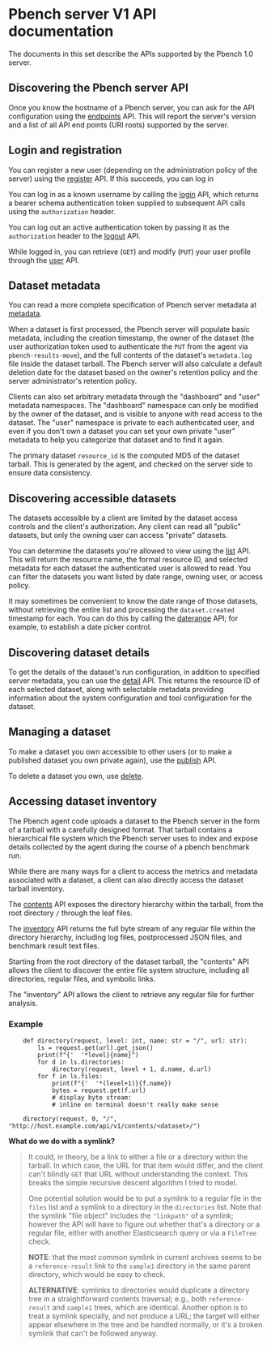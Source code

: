 # Pbench server V1 API documentation

The documents in this set describe the APIs supported by the Pbench 1.0 server.

## Discovering the Pbench server API

Once you know the hostname of a Pbench server, you can ask for the API configuration using the [endpoints](endpoints.md) API. This will report the server's version and a list of all API end points (URI roots) supported by the server.

## Login and registration

You can register a new user (depending on the administration policy of the server) using the [register](register.md) API. If this succeeds, you can log in

You can log in as a known username by calling the [login](login.md) API, which returns a bearer schema authentication token supplied to subsequent API calls using the `authorization` header.

You can log out an active authentication token by passing it as the `authorization` header to the [logout](logout.md) API.

While logged in, you can retrieve (`GET`) and modify (`PUT`) your user profile through the [user](user.md) API.

## Dataset metadata

You can read a more complete specification of Pbench server metadata at [metadata](../metadata.md).

When a dataset is first processed, the Pbench server will populate basic metadata, including the creation timestamp, the owner of the dataset (the user authorization token used to authenticate the `PUT` from the agent via `pbench-results-move`), and the full contents of the dataset's `metadata.log` file inside the dataset tarball. The Pbench server will also calculate a default deletion date for the dataset based on the owner's retention policy and the server administrator's retention policy.

Clients can also set arbitrary metadata through the "dashboard" and "user" metadata namespaces. The "dashboard" namespace can only be modified by the owner of the dataset, and is visible to anyone with read access to the dataset. The "user" namespace is private to each authenticated user, and even if you don't own a dataset you can set your own private "user" metadata to help you categorize that dataset and to find it again.

The primary dataset `resource_id` is the computed MD5 of the dataset tarball. This is generated by the agent, and checked on the server side to ensure data consistency.

## Discovering accessible datasets

The datasets accessible by a client are limited by the dataset access controls and the client's authorization. Any client can read all "public" datasets, but only the owning user can access "private" datasets.

You can determine the datasets you're allowed to view using the [list](list.md) API. This will return the resource name, the formal resource ID, and selected metadata for each dataset the authenticated user is allowed to read. You can filter the datasets you want listed by date range, owning user, or access policy.

It may sometimes be convenient to know the date range of those datasets, without retrieving the entire list and processing the `dataset.created` timestamp for each. You can do this by calling the [daterange](daterange.md) API; for example, to establish a date picker control.

## Discovering dataset details

To get the details of the dataset's run configuration, in addition to specified server metadata, you can use the [detail](detail.md) API. This returns the resource ID of each selected dataset, along with selectable metadata providing information about the system configuration and tool configuration for the dataset.

## Managing a dataset

To make a dataset you own accessible to other users (or to make a published dataset you own private again), use the [publish](publish.md) API.

To delete a dataset you own, use [delete](delete.md).

## Accessing dataset inventory

The Pbench agent code uploads a dataset to the Pbench server in the form of a tarball with a carefully designed format. That tarball contains a hierarchical file system which the Pbench server uses to index and expose details collected by the agent during the course of a pbench benchmark run.

While there are many ways for a client to access the metrics and metadata associated with a dataset, a client can also directly access the dataset tarball inventory.

The [contents](contents.md) API exposes the directory hierarchy within the tarball, from the root directory `/` through the leaf files.

The [inventory](inventory.md) API returns the full byte stream of any regular file within the directory hierarchy, including log files, postprocessed JSON files, and benchmark result text files.

Starting from the root directory of the dataset tarball, the "contents" API allows the client to discover the entire file system structure, including all directories, regular files, and symbolic links.

The "inventory" API allows the client to retrieve any regular file for further analysis.

### Example

```
    def directory(request, level: int, name: str = "/", url: str):
        ls = request.get(url).get_json()
        print(f"{'  '*level}{name}")
        for d in ls.directories:
            directory(request, level + 1, d.name, d.url)
        for f in ls.files:
            print(f"{'  '*(level+1)}{f.name})
            bytes = request.get(f.url)
            # display byte stream:
            # inline on terminal doesn't really make sense

    directory(request, 0, "/", "http://host.example.com/api/v1/contents/<dataset>/")
```

__What do we do with a symlink?__

> It could, in theory, be a link to either a file or a directory within the tarball. In which case, the URL for that item would differ, and the client can't blindly `GET` that URL without understanding the context. This breaks the simple recursive descent algorithm I tried to model.
>
> One potential solution would be to put a symlink to a regular file in the `files` list and a symlink to a directory in the `directories` list. Note that the symlink "file object" includes the `"linkpath"` of a symlink; however the API will have to figure out whether that's a directory or a regular file, either with another Elasticsearch query or via a `FileTree` check.
>
>__NOTE__: that the most common symlink in current archives seems to be a `reference-result` link to the `sample1` directory in the same parent directory, which would be easy to check.
>
>__ALTERNATIVE__: symlinks to directories would duplicate a directory tree in a straightforward contents traversal; e.g., both `reference-result` and `sample1` trees, which are identical. Another option is to treat a symlink specially, and not produce a URL; the target will either appear elsewhere in the tree and be handled normally, or it's a broken symlink that can't be followed anyway.